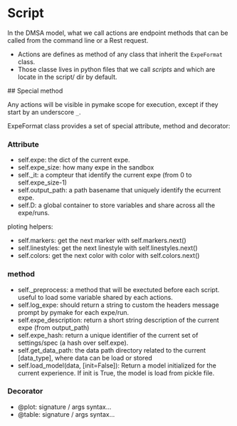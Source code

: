 
# Script

In the DMSA model, what we call actions are endpoint methods that can be called from the command line or a Rest request.

* Actions are defines as method of any class that inherit the `ExpeFormat` class.
* Those classe lives in python files that we call *scripts* and which are locate in the script/ dir by default.

## Special method

Any actions will be visible in pymake scope for execution, except if they start by an underscore `_`.

ExpeFormat class provides a set of special attribute, method and decorator:

### Attribute
* self.expe: the dict of the current expe.
* self.expe_size: how many expe in the sandbox
* self.\_it: a compteur that identify the current expe (from 0 to self.expe_size-1)
* self.output_path: a path basename that uniquely identify the ecurrent expe.
* self.D: a global container to store variables and share across all the expe/runs.

ploting helpers:
* self.markers: get the next marker with self.markers.next()
* self.linestyles: get the next linestyle with self.linestyles.next()
* self.colors: get the next color with color with self.colors.next()

### method
* self.\_preprocess: a method that will be exectuted before each script. useful to load some variable shared by each actions.
* self.log_expe: should return a string to custom the headers message prompt by pymake for each expe/run.
* self.expe_description: return a short string description of the current expe (from output_path)
* self.expe_hash: return a unique identifier of the current set of settings/spec (a hash over self.expe).
* self.get_data_path: the data path directory related to the current [data_type], where data can be load or stored 
* self.load_model(data, [init=False]): Return a model initialized for the current experience. If init is True, the model is load from pickle file.


### Decorator
* @plot: signature / args syntax...
* @table: signature / args syntax...



